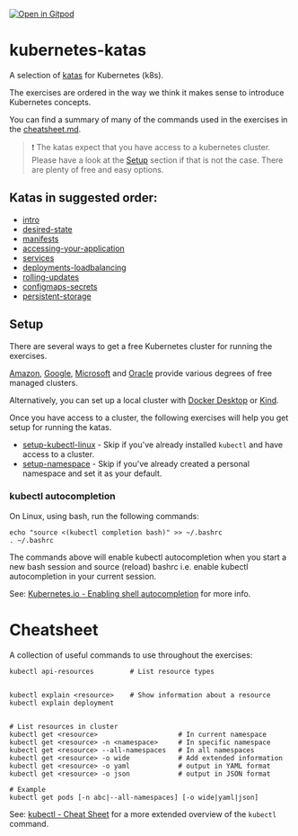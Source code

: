[![Open in Gitpod](https://gitpod.io/button/open-in-gitpod.svg)][gitpod]

# kubernetes-katas

A selection of [katas][kata-def] for Kubernetes (k8s).

The exercises are ordered in the way we think it makes sense to introduce Kubernetes concepts.

You can find a summary of many of the commands used in the exercises in the
[cheatsheet.md](cheatsheet.md).

> :exclamation: The katas expect that you have access to a kubernetes cluster.
> Please have a look at the [Setup](#setup) section if that is not the case.
> There are plenty of free and easy options.

## Katas in suggested order:

- [intro](intro.md)
- [desired-state](desired-state.md)
- [manifests](manifests.md)
- [accessing-your-application](accessing-your-application.md)
- [services](services.md)
- [deployments-loadbalancing](deployments-ingress.md)
- [rolling-updates](rolling-updates.md)
- [configmaps-secrets](configmaps-secrets.md)
- [persistent-storage](persistent-storage.md)

## Setup

There are several ways to get a free Kubernetes cluster for running the exercises.

[Amazon][eks], [Google][gke], [Microsoft][aks] and [Oracle][oke] provide various degrees of free managed clusters.

Alternatively, you can set up a local cluster with [Docker
Desktop][docker-desktop] or [Kind][kind].

Once you have access to a cluster, the following exercises will help you get setup for running the katas.

- [setup-kubectl-linux](old/exercise_setup/00-setup-kubectl-linux.md) - Skip if
  you've already installed `kubectl` and have access to a cluster.
- [setup-namespace](old/exercise_setup/00-setup-namespace.md) - Skip if you've
  already created a personal namespace and set it as your default.

### kubectl autocompletion

On Linux, using bash, run the following commands:

```shell
echo "source <(kubectl completion bash)" >> ~/.bashrc
. ~/.bashrc
```

The commands above will enable kubectl autocompletion when you start a new bash session and source (reload) bashrc i.e. enable kubectl autocompletion in your current session.

See: [Kubernetes.io - Enabling shell autocompletion][autocompletion] for more info.

# Cheatsheet

A collection of useful commands to use throughout the exercises:

```
kubectl api-resources         # List resource types


kubectl explain <resource>    # Show information about a resource
kubectl explain deployment


# List resources in cluster
kubectl get <resource>                    # In current namespace
kubectl get <resource> -n <namespace>     # In specific namespace
kubectl get <resource> --all-namespaces   # In all namespaces
kubectl get <resource> -o wide            # Add extended information
kubectl get <resource> -o yaml            # output in YAML format
kubectl get <resource> -o json            # output in JSON format

# Example
kubectl get pods [-n abc|--all-namespaces] [-o wide|yaml|json]

```

See:
[kubectl - Cheat Sheet](https://kubernetes.io/docs/reference/kubectl/cheatsheet/)
for a more extended overview of the `kubectl` command.

[gitpod]: https://gitpod.io/#https://github.com/eficode-academy/kubernetes-katas
[kata-def]: https://en.wikipedia.org/wiki/Kata
[eks]: https://aws.amazon.com/ecs/pricing/
[gke]: https://cloud.google.com/kubernetes-engine/pricing#cluster_management_fee_and_free_tier
[aks]: https://azure.microsoft.com/en-us/pricing/free-services/
[oke]: https://www.oracle.com/cloud/free/#free-cloud-trial
[docker-desktop]: https://docs.docker.com/desktop/
[kind]: https://kind.sigs.k8s.io/
[autocompletion]: https://kubernetes.io/docs/tasks/tools/install-kubectl/#enabling-shell-autocompletion
